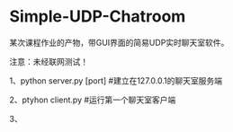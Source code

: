 # Simple-UDP-Chatroom

某次课程作业的产物，带GUI界面的简易UDP实时聊天室软件。

注意：未经联网测试！

1、python server.py [port]     #建立在127.0.0.1的聊天室服务端

2、ptyhon client.py            #运行第一个聊天室客户端

3、
